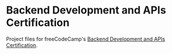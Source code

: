 # Backend Development and APIs Certification

Project files for freeCodeCamp's [Backend Development and APIs Certification](https://www.freecodecamp.org/learn/back-end-development-and-apis).